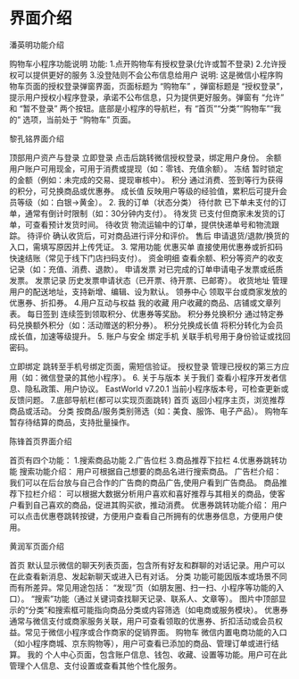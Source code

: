 界面介绍
=======
潘英明功能介绍

购物车小程序功能说明
功能:
1.点开购物车有授权登录(允许或暂不登录)
2.允许授权可以提供更好的服务
3.没登陆则不会公布信息给用户
说明:
这是微信小程序购物车页面的授权登录弹窗界面，页面标题为 “购物车” ，弹窗标题是 “授权登录”，提示用户授权小程序登录，承诺不公布信息，只为提供更好服务。弹窗有 “允许” 和 “暂不登录” 两个按钮。底部是小程序的导航栏，有 “首页”“分类”“购物车”“我的” 选项，当前处于 “购物车” 页面。




黎孔铭界面介绍


顶部用户资产与登录
立即登录
点击后跳转微信授权登录，绑定用户身份。
余额
用户账户可用现金，可用于消费或提现（如：零钱、充值余额）。
冻结
暂时锁定的金额（例如：未完成的交易、提现审核中）。
积分
通过消费、签到等行为获得的积分，可兑换商品或优惠券。
成长值
反映用户等级的经验值，累积后可提升会员等级（如：白银→黄金）。
2. 我的订单（状态分类）
待付款
已下单未支付的订单，通常有倒计时限制（如：30分钟内支付）。
待发货
已支付但商家未发货的订单，可查看预计发货时间。
待收货
物流运输中的订单，提供快递单号和物流跟踪。
待评价
确认收货后，可对商品进行评分和评价。
售后
申请退货/退款/换货的入口，需填写原因并上传凭证。
3. 常用功能
优惠买单
直接使用优惠券或折扣码快速结账（常见于线下门店扫码支付）。
资金明细
查看余额、积分等资产的收支记录（如：充值、消费、退款）。
申请发票
对已完成的订单申请电子发票或纸质发票。
发票记录
历史发票申请状态（已开票、待开票、已邮寄）。
收货地址
管理用户的配送地址，支持新增、编辑、设为默认。
领券中心
领取平台或商家发放的优惠券、折扣券。
4.用户互动与权益
我的收藏
用户收藏的商品、店铺或文章列表。
每日签到
连续签到领取积分、优惠券等奖励。
积分券兑换积分
通过特定券码兑换额外积分（如：活动赠送的积分券）。
积分兑换成长值
将积分转化为会员成长值，加速等级提升。
5. 账户与安全
绑定手机
关联手机号用于身份验证或找回密码。

立即绑定
跳转至手机号绑定页面，需短信验证。
授权登录
管理已授权的第三方应用（如：微信登录的其他小程序）。
6. 关于与版本
关于我们
查看小程序开发者信息、隐私政策、用户协议。
EastWorld v7.20.1
当前小程序版本号，可检查更新或反馈问题。
7.底部导航栏(都可以实现页面跳转)
首页
返回小程序主页，浏览推荐商品或活动。
分类
按商品/服务类别筛选（如：美食、服饰、电子产品）。
购物车
暂存待结算的商品，支持批量操作。






陈锋首页界面介绍

首页有四个功能：
1.搜索商品功能
2.广告位栏
3.商品推荐下拉栏
4.优惠券跳转功能
搜索功能介绍：
用户可根据自己想要的商品名进行搜索商品。
广告栏介绍：
我们可以在后台放与自己合作的广告商的商品广告,使用户看到广告商品。
商品推荐下拉栏介绍：
可以根据大数据分析用户喜欢和喜好推荐与其相关的商品，使客户看到自己喜欢的商品，促进其购买欲，推动消费。
优惠券跳转功能介绍：
用户可以点击优惠卷跳转按键，方便用户查看自己所拥有的优惠券信息，方便用户使用。




黄润军页面介绍


首页
默认显示微信的聊天列表页面，包含所有好友和群聊的对话记录。用户可以在此查看新消息、发起新聊天或进入已有对话。
分类
功能可能因版本或场景不同而有所差异。常见用途包括：
“发现”页（如朋友圈、扫一扫、小程序等功能的入口）。
“搜索”功能（通过关键词查找聊天记录、联系人、文章等）。
图片中顶部显示的“分类”和搜索框可能指向商品分类或内容筛选（如电商或服务模块）。
优惠券
通常与微信支付或商家服务关联，用户可查看领取的优惠券、折扣活动或会员权益。常见于微信小程序或合作商家的促销界面。
购物车
微信内置电商功能的入口（如小程序商城、京东购物等），用户可查看已添加的商品、管理订单或进行结算。
我的
个人中心页面，包含账户信息、钱包、收藏、设置等功能。用户可在此管理个人信息、支付设置或查看其他个性化服务。

